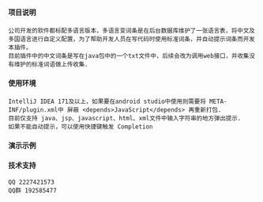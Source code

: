 #### 项目说明
    公司开发的软件都标配多语言版本，多语言变词条是在后台数据库维护了一张语言表，将中文及多国语言进行自定义配置，为了帮助开发人员在写代码时使用标准词条，并自动提示词条而开发本插件。
    目前插件中的中文词条是写在java包中的一个txt文件中，后续会改为调用web接口，并收集没有维护的标准词语做上传收集.


#### 使用环境
    IntelliJ IDEA 171及以上，如果要在android studio中使用则需要将 META-INF/plugin.xml中 屏蔽 <depends>JavaScript</depends> 再重新打包.
    目前仅支持 java、jsp、javascript、html、xml文件中输入字符串的地方弹出提示.
    如果不能自动提示，可以使用快捷键触发 Completion

#### 演示示例


#### 技术支持
    QQ 2227421573
    QQ群 192585477



